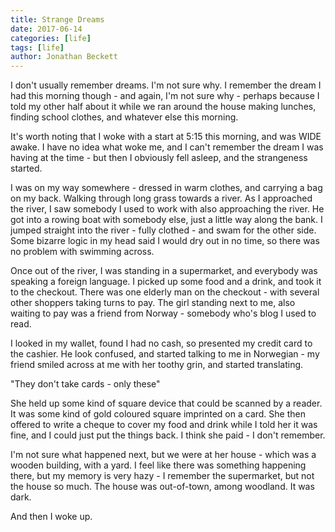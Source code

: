 ```yaml
---
title: Strange Dreams
date: 2017-06-14
categories: [life]
tags: [life]
author: Jonathan Beckett
---
```


I don't usually remember dreams. I'm not sure why. I remember the dream I had this morning though - and again, I'm not sure why - perhaps because I told my other half about it while we ran around the house making lunches, finding school clothes, and whatever else this morning.

It's worth noting that I woke with a start at 5:15 this morning, and was WIDE awake. I have no idea what woke me, and I can't remember the dream I was having at the time - but then I obviously fell asleep, and the strangeness started.

I was on my way somewhere - dressed in warm clothes, and carrying a bag on my back. Walking through long grass towards a river. As I approached the river, I saw somebody I used to work with also approaching the river. He got into a rowing boat with somebody else, just a little way along the bank. I jumped straight into the river - fully clothed - and swam for the other side. Some bizarre logic in my head said I would dry out in no time, so there was no problem with swimming across.

Once out of the river, I was standing in a supermarket, and everybody was speaking a foreign language. I picked up some food and a drink, and took it to the checkout. There was one elderly man on the checkout - with several other shoppers taking turns to pay. The girl standing next to me, also waiting to pay was a friend from Norway - somebody who's blog I used to read.

I looked in my wallet, found I had no cash, so presented my credit card to the cashier. He look confused, and started talking to me in Norwegian - my friend smiled across at me with her toothy grin, and started translating.

"They don't take cards - only these"

She held up some kind of square device that could be scanned by a reader. It was some kind of gold coloured square imprinted on a card. She then offered to write a cheque to cover my food and drink while I told her it was fine, and I could just put the things back. I think she paid - I don't remember.

I'm not sure what happened next, but we were at her house - which was a wooden building, with a yard. I feel like there was something happening there, but my memory is very hazy - I remember the supermarket, but not the house so much. The house was out-of-town, among woodland. It was dark.

And then I woke up.